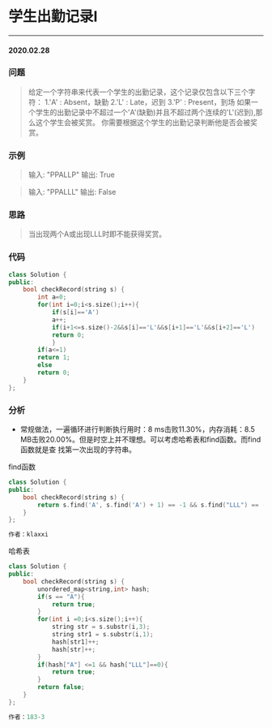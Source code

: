 # 学生出勤记录Ⅰ
***
#### 2020.02.28

### 问题
>给定一个字符串来代表一个学生的出勤记录，这个记录仅包含以下三个字符：
1.'A' : Absent，缺勤
2.'L' : Late，迟到
3.'P' : Present，到场
如果一个学生的出勤记录中不超过一个'A'(缺勤)并且不超过两个连续的'L'(迟到),那么这个学生会被奖赏。
你需要根据这个学生的出勤记录判断他是否会被奖赏。

### 示例
>输入: "PPALLP"
输出: True

>输入: "PPALLL"
输出: False

### 思路
>当出现两个A或出现LLL时即不能获得奖赏。

### 代码
```c++
class Solution {
public:
    bool checkRecord(string s) {
        int a=0;
        for(int i=0;i<s.size();i++){
            if(s[i]=='A')
            a++;
            if(i+1<=s.size()-2&&s[i]=='L'&&s[i+1]=='L'&&s[i+2]=='L')
            return 0;
            }
        if(a<=1)
        return 1;
        else
        return 0;
    }
};
```

### 分析
 - 常规做法，一遍循环进行判断执行用时：8 ms击败11.30%，内存消耗：8.5 MB击败20.00%。但是时空上并不理想。可以考虑哈希表和find函数。而find函数就是查
   找第一次出现的字符串。

find函数
```c++
class Solution {
public:
    bool checkRecord(string s) {
        return s.find('A', s.find('A') + 1) == -1 && s.find("LLL") == -1;
    }
};

作者：klaxxi
```

哈希表
```c++
class Solution {
public:
    bool checkRecord(string s) {
        unordered_map<string,int> hash;
        if(s == "A"){
            return true;
        }
        for(int i =0;i<s.size();i++){
            string str = s.substr(i,3);
            string str1 = s.substr(i,1);
            hash[str1]++;
            hash[str]++;
        }
        if(hash["A"] <=1 && hash["LLL"]==0){
            return true;
        }
        return false;
    }
};

作者：183-3
